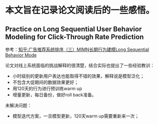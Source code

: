 # 本文旨在记录论文阅读后的一些感悟。

## Practice on Long Sequential User Behavior Modeling for Click-Through Rate Prediction

参考：[知乎:广告推荐系统排序（三）MIMN长期行为建模Long Sequential Behavior Mode](https://zhuanlan.zhihu.com/p/163511597)

论文对线上系统面临的挑战解释的很清楚，结合实际也提出了一些经验教训：
* 小时级别的更新用户表达也能取得不错的效果，解释说是模型泛化；
* 不包含大促期间的数据效果更好；
* 用120天的行为进行预训练warm up
* 增量更新，每日备份，做好roll back准备。

未解决问题：
* 模型迭代方案，一旦模型更新，120天warm up需要重新来一次；
